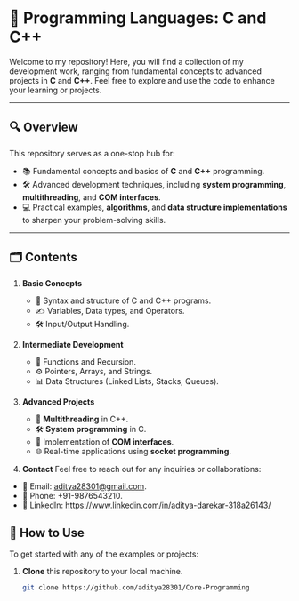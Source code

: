 # 🚀 **Programming Languages: C and C++**
Welcome to my repository! Here, you will find a collection of my development work, ranging from fundamental concepts to advanced projects in **C** and **C++**. Feel free to explore and use the code to enhance your learning or projects.

---

## 🔍 **Overview**
This repository serves as a one-stop hub for:
- 📚 Fundamental concepts and basics of **C** and **C++** programming.
- 🛠️ Advanced development techniques, including **system programming**, **multithreading**, and **COM interfaces**.
- 💻 Practical examples, **algorithms**, and **data structure implementations** to sharpen your problem-solving skills.

---

## 🗂️ **Contents**
1. **Basic Concepts**
    - 📝 Syntax and structure of C and C++ programs.
    - ✍️ Variables, Data types, and Operators.
    - 🛠️ Input/Output Handling.
   
2. **Intermediate Development**
    - 🎯 Functions and Recursion.
    - ⚙️ Pointers, Arrays, and Strings.
    - 📊 Data Structures (Linked Lists, Stacks, Queues).
   
3. **Advanced Projects**
    - 🚀 **Multithreading** in C++.
    - 🛠️ **System programming** in C.
    - 🔗 Implementation of **COM interfaces**.
    - 🌐 Real-time applications using **socket programming**.

4. **Contact**
Feel free to reach out for any inquiries or collaborations:
- 📧 Email: aditya28301@gmail.com.
- 📱 Phone: +91-9876543210.
- 💼 LinkedIn: https://www.linkedin.com/in/aditya-darekar-318a26143/

## 🔧 **How to Use**
To get started with any of the examples or projects:
1. **Clone** this repository to your local machine.
   ```bash
   git clone https://github.com/aditya28301/Core-Programming
